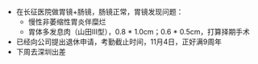 - 在长征医院做胃镜+肠镜，肠镜正常，胃镜发现问题：
	- 慢性非萎缩性胃炎伴糜烂
	- 胃体多发息肉（山田III型），0.8 * 1.0cm；0.6 * 0.5cm，打算择期手术
- 已经向公司提出退休申请，考勤截止时间，11月4日，正好满9周年
- 下周去深圳出差